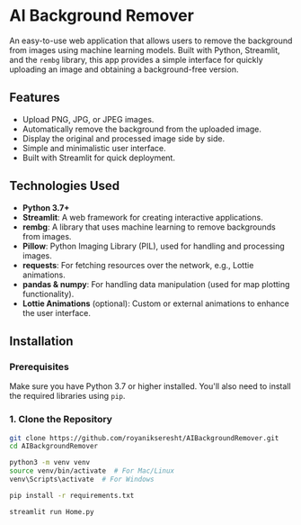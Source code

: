 # AI Background Remover

An easy-to-use web application that allows users to remove the background from images using machine learning models. Built with Python, Streamlit, and the `rembg` library, this app provides a simple interface for quickly uploading an image and obtaining a background-free version.

## Features

- Upload PNG, JPG, or JPEG images.
- Automatically remove the background from the uploaded image.
- Display the original and processed image side by side.
- Simple and minimalistic user interface.
- Built with Streamlit for quick deployment.

## Technologies Used

- **Python 3.7+**
- **Streamlit**: A web framework for creating interactive applications.
- **rembg**: A library that uses machine learning to remove backgrounds from images.
- **Pillow**: Python Imaging Library (PIL), used for handling and processing images.
- **requests**: For fetching resources over the network, e.g., Lottie animations.
- **pandas & numpy**: For handling data manipulation (used for map plotting functionality).
- **Lottie Animations** (optional): Custom or external animations to enhance the user interface.

## Installation

### Prerequisites

Make sure you have Python 3.7 or higher installed. You'll also need to install the required libraries using `pip`.

### 1. Clone the Repository

```bash
git clone https://github.com/royanikseresht/AIBackgroundRemover.git
cd AIBackgroundRemover

python3 -m venv venv
source venv/bin/activate  # For Mac/Linux
venv\Scripts\activate  # For Windows

pip install -r requirements.txt

streamlit run Home.py
